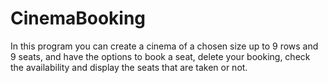 # CinemaBooking

In this program you can create a cinema of a chosen size up to 9 rows and 9 seats, and have the options to book a seat, delete your booking, check the availability and display the seats that are taken or not.
